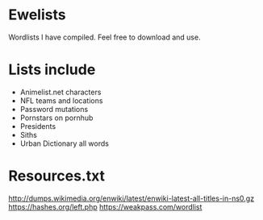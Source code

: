 # Ewelists
Wordlists I have compiled. Feel free to download and use.

# Lists include
* Animelist.net characters
* NFL teams and locations
* Password mutations
* Pornstars on pornhub
* Presidents
* Siths
* Urban Dictionary all words

# Resources.txt
http://dumps.wikimedia.org/enwiki/latest/enwiki-latest-all-titles-in-ns0.gz
https://hashes.org/left.php
https://weakpass.com/wordlist
